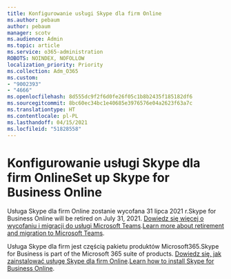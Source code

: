 ```yaml
---
title: Konfigurowanie usługi Skype dla firm Online
ms.author: pebaum
author: pebaum
manager: scotv
ms.audience: Admin
ms.topic: article
ms.service: o365-administration
ROBOTS: NOINDEX, NOFOLLOW
localization_priority: Priority
ms.collection: Adm_O365
ms.custom:
- "9002393"
- "4666"
ms.openlocfilehash: 8d555dc9f2f6d0fe26f05c1b8b2435f185182df6
ms.sourcegitcommit: 8bc60ec34bc1e40685e3976576e04a2623f63a7c
ms.translationtype: HT
ms.contentlocale: pl-PL
ms.lasthandoff: 04/15/2021
ms.locfileid: "51828558"
---
```

# <a name="set-up-skype-for-business-online"></a><span data-ttu-id="c36fe-102">Konfigurowanie usługi Skype dla firm Online</span><span class="sxs-lookup"><span data-stu-id="c36fe-102">Set up Skype for Business Online</span></span>

<span data-ttu-id="c36fe-103">Usługa Skype dla firm Online zostanie wycofana 31 lipca 2021 r.</span><span class="sxs-lookup"><span data-stu-id="c36fe-103">Skype for Business Online will be retired on July 31, 2021.</span></span> <span data-ttu-id="c36fe-104">[Dowiedz się więcej o wycofaniu i migracji do usługi Microsoft Teams](https://docs.microsoft.com/microsoftteams/skype-for-business-online-retirement).</span><span class="sxs-lookup"><span data-stu-id="c36fe-104">[Learn more about retirement and migration to Microsoft Teams](https://docs.microsoft.com/microsoftteams/skype-for-business-online-retirement).</span></span>

<span data-ttu-id="c36fe-105">Usługa Skype dla firm jest częścią pakietu produktów Microsoft365.</span><span class="sxs-lookup"><span data-stu-id="c36fe-105">Skype for Business is part of the Microsoft 365 suite of products.</span></span> <span data-ttu-id="c36fe-106">[Dowiedz się, jak zainstalować usługę Skype dla firm Online](https://support.office.com/article/Install-Skype-for-Business-Online-8a618bc4-3fc8-4d5f-9d62-cf93a0494800).</span><span class="sxs-lookup"><span data-stu-id="c36fe-106">[Learn how to install Skype for Business Online](https://support.office.com/article/Install-Skype-for-Business-Online-8a618bc4-3fc8-4d5f-9d62-cf93a0494800).</span></span>
